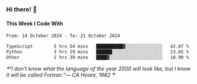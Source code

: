 ### Hi there! 👋

#### This Week I Code With
<!--START_SECTION:waka-->

```txt
From: 14 October 2024 - To: 21 October 2024

TypeScript        5 hrs 54 mins   ██████████▓░░░░░░░░░░░░░░   42.07 %
Python            3 hrs 19 mins   ██████░░░░░░░░░░░░░░░░░░░   23.65 %
Other             2 hrs 39 mins   ████▓░░░░░░░░░░░░░░░░░░░░   18.90 %
```

<!--END_SECTION:waka-->

<!--STARTS_HERE_QUOTE_README-->
<i>❝“I don’t know what the language of the year 2000 will look like, but I know it will be called Fortran.”— CA Hoare, 1982  ❞</i>
<!--ENDS_HERE_QUOTE_README-->
